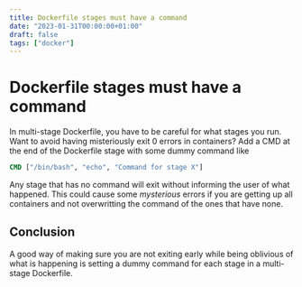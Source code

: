 ```yaml
---
title: Dockerfile stages must have a command
date: "2023-01-31T00:00:00+01:00"
draft: false
tags: ["docker"]
---
```


# Dockerfile stages must have a command
In multi-stage Dockerfile, you have to be careful
for what stages you run. Want to avoid having
misteriously exit 0 errors in containers?
Add a CMD at the end of the Dockerfile stage
with some dummy command like

```Dockerfile
CMD ["/bin/bash", "echo", "Command for stage X"]
```

Any stage that has no command will exit without
informing the user of what happened. This could
cause some *mysterious* errors if you are getting
up all containers and not overwritting the command
of the ones that have none.

## Conclusion
A good way of making sure you are not exiting
early while being oblivious of what is happening
is setting a dummy command for each stage in a
multi-stage Dockerfile.
